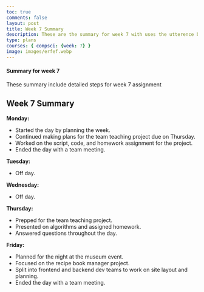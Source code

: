 ```yaml
---
toc: true
comments: false
layout: post
title: Week 7 Summary
description: These are the summary for week 7 with uses the utterence bot
type: plans
courses: { compsci: {week: 7} }
image: images/erfef.webp
---
```



#### Summary for week 7
These summary include detailed steps for week 7 assignment



## Week 7 Summary

**Monday:**
- Started the day by planning the week.
- Continued making plans for the team teaching project due on Thursday.
- Worked on the script, code, and homework assignment for the project.
- Ended the day with a team meeting.

**Tuesday:**
- Off day.

**Wednesday:**
- Off day.

**Thursday:**
- Prepped for the team teaching project.
- Presented on algorithms and assigned homework.
- Answered questions throughout the day.

**Friday:**
- Planned for the night at the museum event.
- Focused on the recipe book manager project.
- Split into frontend and backend dev teams to work on site layout and planning.
- Ended the day with a team meeting.
